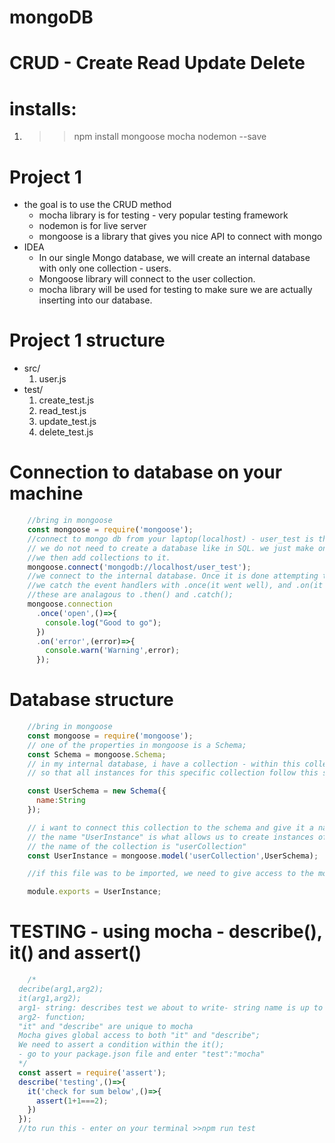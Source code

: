 # mongoDB

# CRUD - Create Read Update Delete
# installs:
  1. >> npm install mongoose mocha nodemon --save

# Project 1
  * the goal is to use the CRUD method
    - mocha library is for testing - very popular testing framework
    - nodemon is for live server
    - mongoose is a library that gives you nice API to connect with mongo
  * IDEA
    - In our single Mongo database, we will create an internal database with only one collection - users.
    - Mongoose library will connect to the user collection.
    - mocha library will be used for testing to make sure we are actually inserting into our database.
# Project 1 structure
  * src/
    1. user.js
  * test/
    1. create_test.js
    2. read_test.js
    3. update_test.js
    4. delete_test.js

# Connection to database on your machine
```javascript
    //bring in mongoose
    const mongoose = require('mongoose');
    //connect to mongo db from your laptop(localhost) - user_test is the name of one of our internal database.
    // we do not need to create a database like in SQL. we just make one of the internal databases.
    //we then add collections to it.
    mongoose.connect('mongodb://localhost/user_test');
    //we connect to the internal database. Once it is done attempting to connect it return promise.
    //we catch the event handlers with .once(it went well), and .on(it didnt go well);
    //these are analagous to .then() and .catch();
    mongoose.connection
      .once('open',()=>{
        console.log("Good to go");
      })
      .on('error',(error)=>{
        console.warn('Warning',error);
      });
```


# Database structure
```javascript
    //bring in mongoose
    const mongoose = require('mongoose');
    // one of the properties in mongoose is a Schema;
    const Schema = mongoose.Schema;
    // in my internal database, i have a collection - within this collection, i will create a schema for it
    // so that all instances for this specific collection follow this schema.

    const UserSchema = new Schema({
      name:String
    });

    // i want to connect this collection to the schema and give it a name.
    // the name "UserInstance" is what allows us to create instances of the model.
    // the name of the collection is "userCollection"
    const UserInstance = mongoose.model('userCollection',UserSchema);

    //if this file was to be imported, we need to give access to the model in our collection;

    module.exports = UserInstance;
```
  # TESTING - using mocha - describe(), it() and assert()
  ```javascript
      /*
    decribe(arg1,arg2);
    it(arg1,arg2);
    arg1- string: describes test we about to write- string name is up to you
    arg2- function;
    "it" and "describe" are unique to mocha
    Mocha gives global access to both "it" and "describe";
    We need to assert a condition within the it();
    - go to your package.json file and enter "test":"mocha"
    */
    const assert = require('assert');
    describe('testing',()=>{
      it('check for sum below',()=>{
        assert(1+1===2);
      })
    });
    //to run this - enter on your terminal >>npm run test 
```